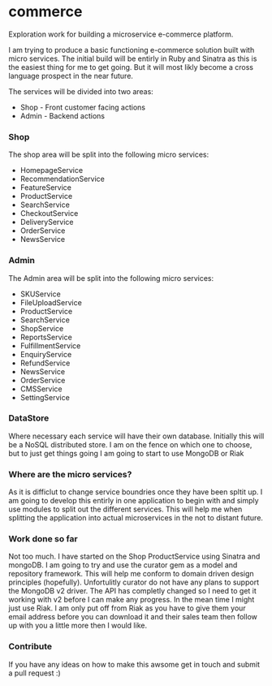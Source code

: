 # commerce
Exploration work for building a microservice e-commerce platform.

I am trying to produce a basic functioning e-commerce solution built with micro services. The initial build will be entirly in
Ruby and Sinatra as this is the easiest thing for me to get going.  But it will most likly become a cross language prospect in
the near future. 

The services will be divided into two areas:

* Shop - Front customer facing actions 
* Admin - Backend actions

### Shop

The shop area will be split into the following micro services:
* HomepageService
* RecommendationService
* FeatureService
* ProductService
* SearchService
* CheckoutService
* DeliveryService
* OrderService
* NewsService

### Admin

The Admin area will be split into the following micro services:
* SKUService
* FileUploadService
* ProductService
* SearchService
* ShopService
* ReportsService
* FulfillmentService
* EnquiryService
* RefundService
* NewsService
* OrderService
* CMSService
* SettingService

### DataStore
Where necessary each service will have their own database. Initially this will be a NoSQL distributed store.
I am on the fence on which one to choose, but to just get things going I am going to start to use MongoDB or
Riak

### Where are the micro services?
As it is difficlut to change service boundries once they have been spltit up. I am going to develop this entirly in one
application to begin with and simply use modules to split out the different services. This will help me when splitting
the application into actual microservices in the not to distant future.

### Work done so far
Not too much.  I have started on the Shop ProductService using Sinatra and mongoDB. I am going to try and use the curator
gem as a model and repository framework. This will help me conform to domain driven design principles (hopefully). 
Unfortulitly curator do not have any plans to support the MongoDB v2 driver.  The API has completly changed so I need to
get it working with v2 before I can make any progress.  In the mean time I might just use Riak.  I am only put off from
Riak as you have to give them your email address before you can download it and their sales team then follow up with you 
a little more then I would like.

### Contribute
If you have any ideas on how to make this awsome get in touch and submit a pull request :)
